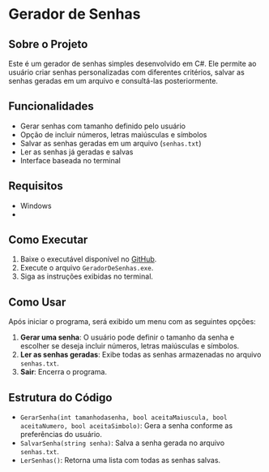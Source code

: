 # Gerador de Senhas

## Sobre o Projeto
Este é um gerador de senhas simples desenvolvido em C#. Ele permite ao usuário criar senhas personalizadas com diferentes critérios, salvar as senhas geradas em um arquivo e consultá-las posteriormente.

## Funcionalidades
- Gerar senhas com tamanho definido pelo usuário
- Opção de incluir números, letras maiúsculas e símbolos
- Salvar as senhas geradas em um arquivo (`senhas.txt`)
- Ler as senhas já geradas e salvas
- Interface baseada no terminal

## Requisitos
- Windows
- 
## Como Executar
1. Baixe o executável disponível no [GitHub](https://github.com/GabrielVesal/PasswordGenerator).
2. Execute o arquivo `GeradorDeSenhas.exe`.
3. Siga as instruções exibidas no terminal.

## Como Usar
Após iniciar o programa, será exibido um menu com as seguintes opções:

1. **Gerar uma senha**: O usuário pode definir o tamanho da senha e escolher se deseja incluir números, letras maiúsculas e símbolos.
2. **Ler as senhas geradas**: Exibe todas as senhas armazenadas no arquivo `senhas.txt`.
3. **Sair**: Encerra o programa.

## Estrutura do Código
- `GerarSenha(int tamanhodasenha, bool aceitaMaiuscula, bool aceitaNumero, bool aceitaSimbolo)`: Gera a senha conforme as preferências do usuário.
- `SalvarSenha(string senha)`: Salva a senha gerada no arquivo `senhas.txt`.
- `LerSenhas()`: Retorna uma lista com todas as senhas salvas.
